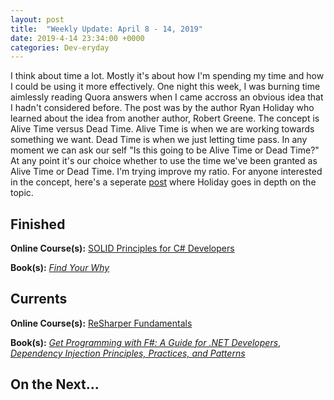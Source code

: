 ```yaml
---
layout: post
title:  "Weekly Update: April 8 - 14, 2019"
date: 2019-4-14 23:34:00 +0000
categories: Dev-eryday
---
```


I think about time a lot. Mostly it's about how I'm spending my time and how I could be using it more effectively. One night this week, I was burning time aimlessly reading Quora answers when I came accross an obvious idea that I hadn't considered before. The post was by the author Ryan Holiday who learned about the idea from another author, Robert Greene. The concept is Alive Time versus Dead Time. Alive Time is when we are working towards something we want. Dead Time is when we just letting time pass. In any moment we can ask our self  "Is this going to be Alive Time or Dead Time?" At any point it's our choice whether to use the time we've been granted as Alive Time or Dead Time. I'm trying improve my ratio. For anyone interested in the concept, here's a seperate [post][atdt] where Holiday goes in depth on the topic.

## Finished

**Online Course(s):** [SOLID Principles for C# Developers][sol]

**Book(s):** *[Find Your Why][fyw]*

## Currents

**Online Course(s):** [ReSharper Fundamentals][rf]

**Book(s):** *[Get Programming with F#: A Guide for .NET Developers][fs]*, *[Dependency Injection Principles, Practices, and Patterns][dim]*

## On the Next...




[core]: https://app.pluralsight.com/library/courses/understanding-aspdotnet-core-2x/table-of-contents
[po]: https://www.amazon.com/dp/B005TKC2CA
[doc]: https://app.pluralsight.com/library/courses/aspdotnet-core-api-openapi-swagger/table-of-contents
[pop]: https://www.amazon.com/Programming-Purpose-Essays-Software-Design/dp/0137213743/
[di]: https://app.pluralsight.com/library/courses/aspdotnet-core-dependency-injection/table-of-contents
[fs]: https://www.amazon.com/Get-Programming-guide-NET-developers/dp/1617293997/
[depn]: https://app.pluralsight.com/library/courses/using-dependency-injection-on-ramp/table-of-contents
[dip]: https://www.amazon.com/Dependency-Injection-Principles-Practices-Patterns/dp/161729473X/
[api]: https://app.pluralsight.com/library/courses/aspnet-web-api-building/table-of-contents
[dim]: https://www.manning.com/books/dependency-injection-principles-practices-patterns
[cid]: https://www.manning.com/books/c-sharp-in-depth-fourth-edition
[sol]: https://app.pluralsight.com/library/courses/csharp-solid-principles/table-of-contents
[fyw]: https://www.amazon.com/Find-Your-Why-Practical-Discovering/dp/0143111728/
[atdt]: https://thoughtcatalog.com/ryan-holiday/2014/09/alive-time-vs-dead-time/
[rf]: https://app.pluralsight.com/library/courses/resharper-fundamentals/table-of-contents